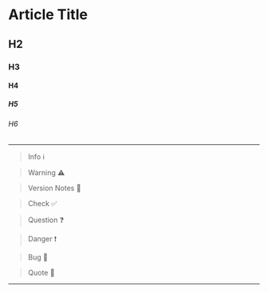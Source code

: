 <!--
Title : new
- Created : 2022-05-13
- Updated :
- Author : James Rivers
- Written against (version):
- Sources :
- Author Notes :
- Tags : 
-->


# Article Title

## H2
### H3
#### H4
##### H5
###### H6

---

> Info ℹ️

> Warning ⚠️

> Version Notes 🔖

> Check  ✅ 

> Question  ❓

> Danger ❗

> Bug 🐞

> Quote 💬
---
